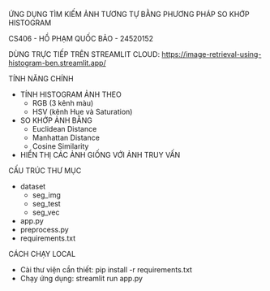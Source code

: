ỨNG DỤNG TÌM KIẾM ẢNH TƯƠNG TỰ BẰNG PHƯƠNG PHÁP SO KHỚP HISTOGRAM

CS406 - HỒ PHẠM QUỐC BẢO - 24520152

DÙNG TRỰC TIẾP TRÊN STREAMLIT CLOUD: https://image-retrieval-using-histogram-ben.streamlit.app/

TÍNH NĂNG CHÍNH
- TÍNH HISTOGRAM ẢNH THEO
  + RGB (3 kênh màu)
  + HSV (kênh Hue và Saturation)
- SO KHỚP ẢNH BẰNG
  + Euclidean Distance
  + Manhattan Distance
  + Cosine Similarity
- HIỂN THỊ CÁC ẢNH GIỐNG VỚI ẢNH TRUY VẤN

CẤU TRÚC THƯ MỤC
- dataset
  + seg_img 
  + seg_test
  + seg_vec
- app.py
- preprocess.py
- requirements.txt

CÁCH CHẠY LOCAL
- Cài thư viện cần thiết: pip install -r requirements.txt
- Chạy ứng dụng: streamlit run app.py
